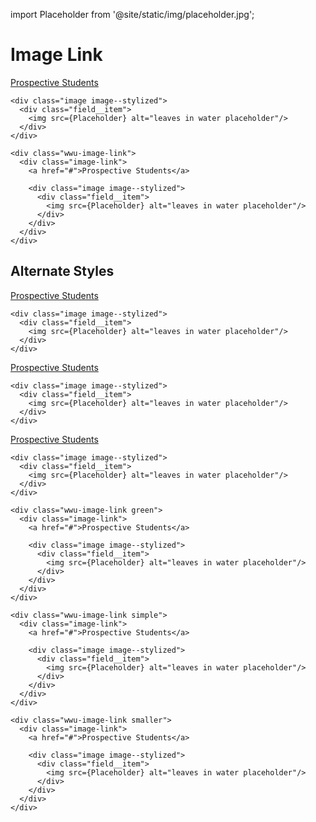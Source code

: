 import Placeholder from '@site/static/img/placeholder.jpg';

# Image Link
<div class="wwu-image-link"> 
  <div class="image-link">
    <a href="#">Prospective Students</a>
    
    <div class="image image--stylized">
      <div class="field__item">
        <img src={Placeholder} alt="leaves in water placeholder"/>
      </div>
    </div>
  </div>
</div>

```
<div class="wwu-image-link"> 
  <div class="image-link">
    <a href="#">Prospective Students</a>
    
    <div class="image image--stylized">
      <div class="field__item">
        <img src={Placeholder} alt="leaves in water placeholder"/>
      </div>
    </div>
  </div>
</div>
```

## Alternate Styles
<div class="wwu-image-link green"> 
  <div class="image-link">
    <a href="#">Prospective Students</a>
    
    <div class="image image--stylized">
      <div class="field__item">
        <img src={Placeholder} alt="leaves in water placeholder"/>
      </div>
    </div>
  </div>
</div>

<div class="wwu-image-link simple"> 
  <div class="image-link">
    <a href="#">Prospective Students</a>
    
    <div class="image image--stylized">
      <div class="field__item">
        <img src={Placeholder} alt="leaves in water placeholder"/>
      </div>
    </div>
  </div>
</div>

<div class="wwu-image-link smaller"> 
  <div class="image-link">
    <a href="#">Prospective Students</a>
    
    <div class="image image--stylized">
      <div class="field__item">
        <img src={Placeholder} alt="leaves in water placeholder"/>
      </div>
    </div>
  </div>
</div>

```
<div class="wwu-image-link green"> 
  <div class="image-link">
    <a href="#">Prospective Students</a>
    
    <div class="image image--stylized">
      <div class="field__item">
        <img src={Placeholder} alt="leaves in water placeholder"/>
      </div>
    </div>
  </div>
</div>

<div class="wwu-image-link simple"> 
  <div class="image-link">
    <a href="#">Prospective Students</a>
    
    <div class="image image--stylized">
      <div class="field__item">
        <img src={Placeholder} alt="leaves in water placeholder"/>
      </div>
    </div>
  </div>
</div>

<div class="wwu-image-link smaller"> 
  <div class="image-link">
    <a href="#">Prospective Students</a>
    
    <div class="image image--stylized">
      <div class="field__item">
        <img src={Placeholder} alt="leaves in water placeholder"/>
      </div>
    </div>
  </div>
</div>
```